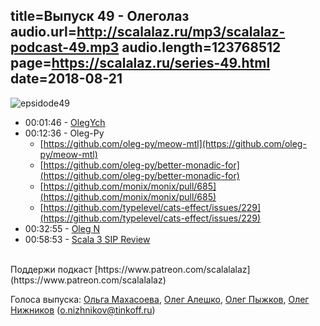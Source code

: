 title=Выпуск 49 - Олеголаз
audio.url=http://scalalaz.ru/mp3/scalalaz-podcast-49.mp3
audio.length=123768512
page=https://scalalaz.ru/series-49.html
date=2018-08-21
----

![epsidode49](img/episode49.jpg)

* 00:01:46 - [OlegYch](https://github.com/TinkoffCreditSystems/typed-schema)
* 00:12:36 -  Oleg-Py
    * [https://github.com/oleg-py/meow-mtl](https://github.com/oleg-py/meow-mtl)
    * [https://github.com/oleg-py/better-monadic-for](https://github.com/oleg-py/better-monadic-for)
    * [https://github.com/monix/monix/pull/685](https://github.com/monix/monix/pull/685)
    * [https://github.com/typelevel/cats-effect/issues/229](https://github.com/typelevel/cats-effect/issues/229)
* 00:32:55 - [Oleg N](https://github.com/Odomontois/FDyrka)
* 00:58:53 - [Scala 3 SIP Review](https://contributors.scala-lang.org/)

<br/>
Поддержи подкаст [https://www.patreon.com/scalalalaz](https://www.patreon.com/scalalalaz)

<br/>

Голоса выпуска:
[Ольга Махасоева](https://twitter.com/oli_kitty),
[Олег Алешко](https://twitter.com/OlegYch),
[Олег Пыжков](https://twitter.com/oleg_pyzhcov),
[Олег Нижников](https://github.com/Odomontois) ([o.nizhnikov@tinkoff.ru](mailto:o.nizhnikov@tinkoff.ru))
